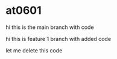 # at0601



hi this is the main  branch with code


hi this is feature 1 branch with added code


let me delete this code
